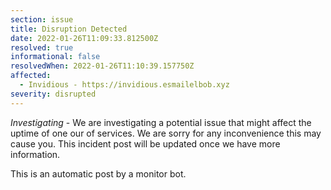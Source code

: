 ```yaml
---
section: issue
title: Disruption Detected
date: 2022-01-26T11:09:33.812500Z
resolved: true
informational: false
resolvedWhen: 2022-01-26T11:10:39.157750Z
affected:
  - Invidious - https://invidious.esmailelbob.xyz
severity: disrupted
---
```

*Investigating* - We are investigating a potential issue that might affect the uptime of one our of services. We are sorry for any inconvenience this may cause you. This incident post will be updated once we have more information.

This is an automatic post by a monitor bot.
        
